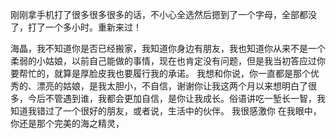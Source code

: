 刚刚拿手机打了很多很多很多的话，不小心全选然后摁到了一个字母，全部都没了，打了一个多小时。重新来过！

海晶，我不知道你是否已经搬家，我知道你身边有朋友，我也知道你从来不是一个柔弱的小姑娘，以前自己能做的事情，现在也肯定没有问题，但是我当初答应过你要帮忙的，就算是厚脸皮我也要履行我的承诺。
我想和你说，你一直都是那个优秀的、漂亮的姑娘，是我太胆小，不自信，谢谢你让我这两个月以来想明白了很多，今后不管遇到谁，我都会更加自信，是你让我成长。俗语讲吃一堑长一智，我知道我错过了一个很好的朋友，或者说，生活中的伙伴。
我很感激你
在我眼中，你还是那个完美的海之精灵，